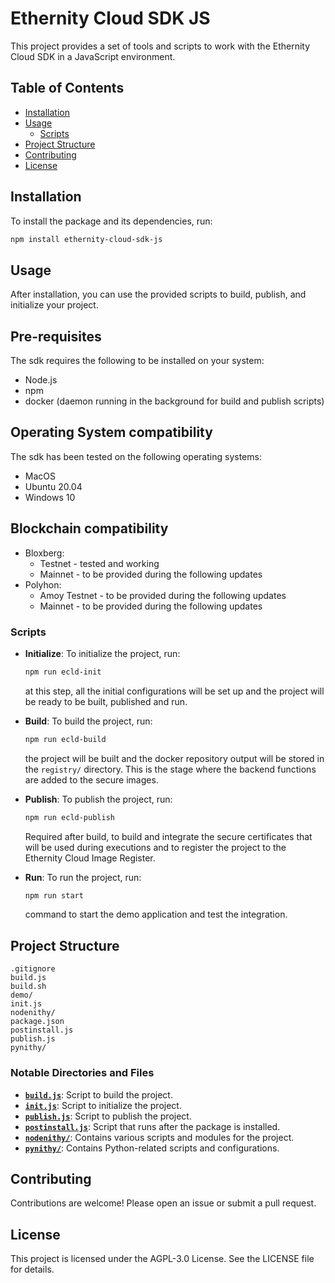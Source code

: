 
# Ethernity Cloud SDK JS

This project provides a set of tools and scripts to work with the Ethernity Cloud SDK in a JavaScript environment.

## Table of Contents

- [Installation](#installation)
- [Usage](#usage)
  - [Scripts](#scripts)
- [Project Structure](#project-structure)
- [Contributing](#contributing)
- [License](#license)

## Installation

To install the package and its dependencies, run:

```sh
npm install ethernity-cloud-sdk-js
```

## Usage

After installation, you can use the provided scripts to build, publish, and initialize your project.

## Pre-requisites
The sdk requires the following to be installed on your system:
- Node.js
- npm
- docker (daemon running in the background for build and publish scripts)


## Operating System compatibility
The sdk has been tested on the following operating systems:
- MacOS
- Ubuntu 20.04
- Windows 10

## Blockchain compatibility
- Bloxberg:
    - Testnet - tested and working
    - Mainnet - to be provided during the following updates
- Polyhon:
    - Amoy Testnet - to be provided during the following updates
    - Mainnet - to be provided during the following updates

### Scripts

- **Initialize**: To initialize the project, run:
  ```sh
  npm run ecld-init
  ```
  at this step, all the initial configurations will be set up and the project will be ready to be built, published and run.

- **Build**: To build the project, run:
  ```sh
  npm run ecld-build
  ```
    the project will be built and the docker repository output will be stored in the `registry/` directory. This is the stage where the backend functions are added to the secure images.

- **Publish**: To publish the project, run:
  ```sh
  npm run ecld-publish
  ```
  Required after build, to build and integrate the secure certificates that will be used during executions and to register the project to the Ethernity Cloud Image Register.

- **Run**: To run the project, run:
  ```sh
  npm run start
  ```
  command to start the demo application and test the integration.

## Project Structure

```
.gitignore
build.js
build.sh
demo/
init.js
nodenithy/
package.json
postinstall.js
publish.js
pynithy/
```

### Notable Directories and Files

- **[`build.js`](command:_github.copilot.openRelativePath?%5B%7B%22scheme%22%3A%22file%22%2C%22authority%22%3A%22%22%2C%22path%22%3A%22%2FUsers%2Fbullet%2Fethernity%2Fethernity-cloud-sdk-js%2Fbuild.js%22%2C%22query%22%3A%22%22%2C%22fragment%22%3A%22%22%7D%5D "/Users/bullet/ethernity/ethernity-cloud-sdk-js/build.js")**: Script to build the project.
- **[`init.js`](command:_github.copilot.openRelativePath?%5B%7B%22scheme%22%3A%22file%22%2C%22authority%22%3A%22%22%2C%22path%22%3A%22%2FUsers%2Fbullet%2Fethernity%2Fethernity-cloud-sdk-js%2Finit.js%22%2C%22query%22%3A%22%22%2C%22fragment%22%3A%22%22%7D%5D "/Users/bullet/ethernity/ethernity-cloud-sdk-js/init.js")**: Script to initialize the project.
- **[`publish.js`](command:_github.copilot.openRelativePath?%5B%7B%22scheme%22%3A%22file%22%2C%22authority%22%3A%22%22%2C%22path%22%3A%22%2FUsers%2Fbullet%2Fethernity%2Fethernity-cloud-sdk-js%2Fpublish.js%22%2C%22query%22%3A%22%22%2C%22fragment%22%3A%22%22%7D%5D "/Users/bullet/ethernity/ethernity-cloud-sdk-js/publish.js")**: Script to publish the project.
- **[`postinstall.js`](command:_github.copilot.openRelativePath?%5B%7B%22scheme%22%3A%22file%22%2C%22authority%22%3A%22%22%2C%22path%22%3A%22%2FUsers%2Fbullet%2Fethernity%2Fethernity-cloud-sdk-js%2Fpostinstall.js%22%2C%22query%22%3A%22%22%2C%22fragment%22%3A%22%22%7D%5D "/Users/bullet/ethernity/ethernity-cloud-sdk-js/postinstall.js")**: Script that runs after the package is installed.
- **[`nodenithy/`](command:_github.copilot.openRelativePath?%5B%7B%22scheme%22%3A%22file%22%2C%22authority%22%3A%22%22%2C%22path%22%3A%22%2FUsers%2Fbullet%2Fethernity%2Fethernity-cloud-sdk-js%2Fnodenithy%2F%22%2C%22query%22%3A%22%22%2C%22fragment%22%3A%22%22%7D%5D "/Users/bullet/ethernity/ethernity-cloud-sdk-js/nodenithy/")**: Contains various scripts and modules for the project.
- **[`pynithy/`](command:_github.copilot.openRelativePath?%5B%7B%22scheme%22%3A%22file%22%2C%22authority%22%3A%22%22%2C%22path%22%3A%22%2FUsers%2Fbullet%2Fethernity%2Fethernity-cloud-sdk-js%2Fpynithy%2F%22%2C%22query%22%3A%22%22%2C%22fragment%22%3A%22%22%7D%5D "/Users/bullet/ethernity/ethernity-cloud-sdk-js/pynithy/")**: Contains Python-related scripts and configurations.

## Contributing

Contributions are welcome! Please open an issue or submit a pull request.

## License

This project is licensed under the AGPL-3.0 License. See the LICENSE file for details.